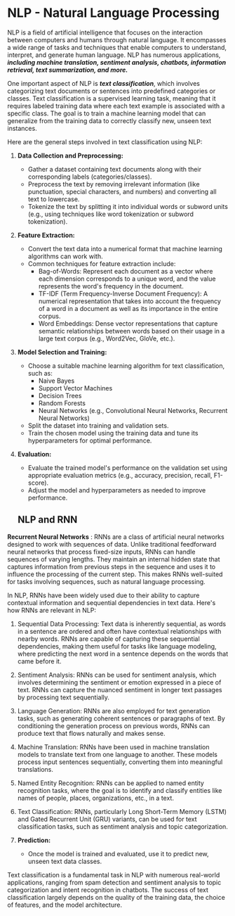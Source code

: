 # NLP - Natural Language Processing
NLP is a field of artificial intelligence that focuses on the interaction between computers and humans through natural language. It encompasses a wide range of tasks and techniques that enable computers to understand, interpret, and generate human language. NLP has numerous applications, ***including machine translation, sentiment analysis, chatbots, information retrieval, text summarization, and more.***

One important aspect of NLP is ***text classification***, which involves categorizing text documents or sentences into predefined categories or classes. Text classification is a supervised learning task, meaning that it requires labeled training data where each text example is associated with a specific class. The goal is to train a machine learning model that can generalize from the training data to correctly classify new, unseen text instances.

Here are the general steps involved in text classification using NLP:

1. **Data Collection and Preprocessing:**
   - Gather a dataset containing text documents along with their corresponding labels (categories/classes).
   - Preprocess the text by removing irrelevant information (like punctuation, special characters, and numbers) and converting all text to lowercase.
   - Tokenize the text by splitting it into individual words or subword units (e.g., using techniques like word tokenization or subword tokenization).

2. **Feature Extraction:**
   - Convert the text data into a numerical format that machine learning algorithms can work with.
   - Common techniques for feature extraction include:
     - Bag-of-Words: Represent each document as a vector where each dimension corresponds to a unique word, and the value represents the word's frequency in the document.
     - TF-IDF (Term Frequency-Inverse Document Frequency): A numerical representation that takes into account the frequency of a word in a document as well as its importance in the entire corpus.
     - Word Embeddings: Dense vector representations that capture semantic relationships between words based on their usage in a large text corpus (e.g., Word2Vec, GloVe, etc.).

3. **Model Selection and Training:**
   - Choose a suitable machine learning algorithm for text classification, such as:
     - Naive Bayes
     - Support Vector Machines
     - Decision Trees
     - Random Forests
     - Neural Networks (e.g., Convolutional Neural Networks, Recurrent Neural Networks)
   - Split the dataset into training and validation sets.
   - Train the chosen model using the training data and tune its hyperparameters for optimal performance.

4. **Evaluation:**
   - Evaluate the trained model's performance on the validation set using appropriate evaluation metrics (e.g., accuracy, precision, recall, F1-score).
   - Adjust the model and hyperparameters as needed to improve performance.
   ## NLP and RNN

**Recurrent Neural Networks** : RNNs are a class of artificial neural networks designed to work with sequences of data. Unlike traditional feedforward neural networks that process fixed-size inputs, RNNs can handle sequences of varying lengths. They maintain an internal hidden state that captures information from previous steps in the sequence and uses it to influence the processing of the current step. This makes RNNs well-suited for tasks involving sequences, such as natural language processing.

In NLP, RNNs have been widely used due to their ability to capture contextual information and sequential dependencies in text data. Here's how RNNs are relevant in NLP:

1. Sequential Data Processing: Text data is inherently sequential, as words in a sentence are ordered and often have contextual relationships with nearby words. RNNs are capable of capturing these sequential dependencies, making them useful for tasks like language modeling, where predicting the next word in a sentence depends on the words that came before it.

2. Sentiment Analysis: RNNs can be used for sentiment analysis, which involves determining the sentiment or emotion expressed in a piece of text. RNNs can capture the nuanced sentiment in longer text passages by processing text sequentially.

3. Language Generation: RNNs are also employed for text generation tasks, such as generating coherent sentences or paragraphs of text. By conditioning the generation process on previous words, RNNs can produce text that flows naturally and makes sense.

4. Machine Translation: RNNs have been used in machine translation models to translate text from one language to another. These models process input sentences sequentially, converting them into meaningful translations.

5. Named Entity Recognition: RNNs can be applied to named entity recognition tasks, where the goal is to identify and classify entities like names of people, places, organizations, etc., in a text.

6. Text Classification: RNNs, particularly Long Short-Term Memory (LSTM) and Gated Recurrent Unit (GRU) variants, can be used for text classification tasks, such as sentiment analysis and topic categorization.

5. **Prediction:**
   - Once the model is trained and evaluated, use it to predict new, unseen text data classes.

Text classification is a fundamental task in NLP with numerous real-world applications, ranging from spam detection and sentiment analysis to topic categorization and intent recognition in chatbots. The success of text classification largely depends on the quality of the training data, the choice of features, and the model architecture.
